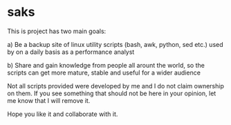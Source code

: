 # saks

This is project has two main goals:

a) Be a backup site of linux utility scripts (bash, awk, python, sed etc.) used by on a daily basis as a performance analyst

b) Share and gain knowledge from people all arount the world, so the scripts can get more mature, stable and useful for a wider audience

Not all scripts provided were developed by me and I do not claim ownership on them. If you see something that should not be here in your opinion, let me know that I will remove it.

Hope you like it and collaborate with it.
